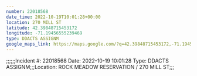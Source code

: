 ```yaml
---
number: 22018568
date_time: 2022-10-19T10:01:28+00:00
location: 270 MILL ST
latitude: 42.39848715453172
longitude: -71.19456555239469
type: DDACTS ASSIGNM
google_maps_link: https://maps.google.com/?q=42.39848715453172,-71.19456555239469
---
```


;;;;;;Incident #: 22018568  Date: 2022-10-19 10:01:28  Type: DDACTS ASSIGNM;;;Location: ROCK MEADOW RESERVATION / 270 MILL ST;;;
